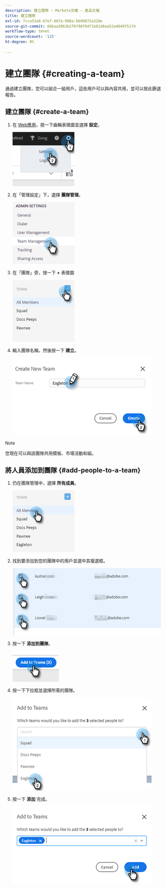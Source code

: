 ```yaml
---
description: 建立團隊 — Marketo文檔 — 產品文檔
title: 建立團隊
exl-id: 7cca53a8-67e7-467a-988a-bb99872a328e
source-git-commit: 66baa3063b2f6798f04f1b81d6ea52a484975174
workflow-type: tm+mt
source-wordcount: '125'
ht-degree: 0%

---
```


# 建立團隊 {#creating-a-team}

通過建立團隊，您可以組合一組用戶，這些用戶可以與內容共用，並可以按此篩選報告。

## 建立團隊 {#create-a-team}

1. 在 [Web應用](https://toutapp.com/login)，按一下齒輪表徵圖並選擇 **設定**。

   ![](assets/creating-a-team-1.png)

1. 在「管理設定」下，選擇 **團隊管理**。

   ![](assets/creating-a-team-2.png)

1. 在「團隊」旁，按一下 **+** 表徵圖

   ![](assets/creating-a-team-3.png)

1. 輸入團隊名稱，然後按一下 **建立**。

   ![](assets/creating-a-team-4.png)

>[!NOTE]
>
>您現在可以與該團隊共用模板、市場活動和組。

## 將人員添加到團隊 {#add-people-to-a-team}

1. 仍在團隊管理中，選擇 **所有成員**。

   ![](assets/creating-a-team-5.png)

1. 找到要添加到您的團隊中的用戶並選中其複選框。

   ![](assets/creating-a-team-6.png)

1. 按一下 **添加到團隊**。

   ![](assets/creating-a-team-7.png)

1. 按一下下拉框並選擇所需的團隊。

   ![](assets/creating-a-team-8.png)

1. 按一下 **添加** 完成。

   ![](assets/creating-a-team-9.png)

